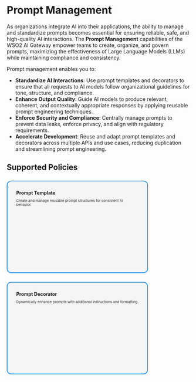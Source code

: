 # Prompt Management

As organizations integrate AI into their applications, the ability to manage and standardize prompts becomes essential for ensuring reliable, safe, and high-quality AI interactions. The **Prompt Management** capabilities of the WSO2 AI Gateway empower teams to create, organize, and govern prompts, maximizing the effectiveness of Large Language Models (LLMs) while maintaining compliance and consistency.

Prompt management enables you to:

- **Standardize AI Interactions**: Use prompt templates and decorators to ensure that all requests to AI models follow organizational guidelines for tone, structure, and compliance.
- **Enhance Output Quality**: Guide AI models to produce relevant, coherent, and contextually appropriate responses by applying reusable prompt engineering techniques.
- **Enforce Security and Compliance**: Centrally manage prompts to prevent data leaks, enforce privacy, and align with regulatory requirements.
- **Accelerate Development**: Reuse and adapt prompt templates and decorators across multiple APIs and use cases, reducing duplication and streamlining prompt engineering.

## Supported Policies

<div style="display: flex; flex-wrap: wrap; gap: 1.5rem; margin-top: 1.5rem;">

  <a href="../prompt-template" style="flex: 1 1 300px; min-width: 280px; max-width: 333px; min-height: 200px; background: var(--md-primary-fg-color--lightest, #f5f5f5); border: 2px solid var(--md-primary-fg-color, #2196f3); border-radius: 12px; padding: 1.5rem; text-decoration: none; color: inherit; box-shadow: 0 2px 8px rgba(0,0,0,0.04); display: block;">
    <div style="font-size: 0.8rem; font-weight: bold; margin-bottom: 0.5rem;">Prompt Template</div>
    <div style="font-size: 0.6rem; color: var(--md-default-fg-color--light, #333);">Create and manage reusable prompt structures for consistent AI behavior.</div>
  </a>

  <a href="../prompt-decorator" style="flex: 1 1 300px; min-width: 280px; max-width: 333px; min-height: 200px; background: var(--md-primary-fg-color--lightest, #f5f5f5); border: 2px solid var(--md-primary-fg-color, #2196f3); border-radius: 12px; padding: 1.5rem; text-decoration: none; color: inherit; box-shadow: 0 2px 8px rgba(0,0,0,0.04); display: block;">
    <div style="font-size: 0.8rem; font-weight: bold; margin-bottom: 0.5rem;">Prompt Decorator</div>
    <div style="font-size: 0.6rem; color: var(--md-default-fg-color--light, #333);">Dynamically enhance prompts with additional instructions and formatting.</div>
  </a>

</div>
